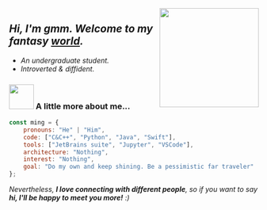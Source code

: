 <img src="https://gitlab.com/imingx/picgo/raw/main/2022/202111080047138.gif"  align="right" width="200px">

## <em>Hi, I'm gmm. Welcome to my fantasy <a href="https://www.ming.ac">world</a>.</em>


<!-- <img src="https://gitlab.com/imingx/picgo/raw/main/2022/202111080447642.gif" width="50"> -->

<!-- <img src="https://gitee.com/imingx/picgo/raw/master/2021/202111080453188.gif" width="100px" align="right"> -->

- <em>An undergraduate student. </em>
- <em> Introverted & diffident. </em>


<!--  <img src="https://gitee.com/imingx/picgo/raw/master/2021/202111072323629.gif" width="30"> -->

<!-- ### <img src="https://gitee.com/imingx/picgo/raw/master/2021/202111072324242.gif" width="50"> A little more about me...   -->

### <img src="https://gitlab.com/imingx/picgo/-/raw/main/2022/202111090114759.gif" width="50"> A little more about me...  


<!--     architecture: ["Serverless Architecture", "Progressive web applications", "Single page applications"], -->
<!--     currentFocus: "Ios Mobile App Development", -->
<!--     technologies: {
        backEnd: {
            js: ["Node", "Fastify", "Express", "SuiteScript"],
        },
        mobileApp: {
            native: ["Android Development", "IOS Development"]
        },
        devOps: ["AWS", "Docker🐳", "Route53", "Nginx"],
        databases: ["mongo", "MySql", "sqlite"],
        misc: ["Firebase", "Socket.IO", "selenium", "open-cv", "php", "SuiteApp"]
    }, -->
    
```javascript
const ming = {
    pronouns: "He" | "Him",
    code: ["C&C++", "Python", "Java", "Swift"],
    tools: ["JetBrains suite", "Jupyter", "VSCode"],
    architecture: "Nothing",
    interest: "Nothing",
    goal: "Do my own and keep shining. Be a pessimistic far traveler"
};
```

<!-- 
**imingx/imingx** is a ✨ _special_ ✨ repository because its `README.md` (this file) appears on your GitHub profile.

Here are some ideas to get you started:

- 🔭 I’m currently working on ...
- 🌱 I’m currently learning ...
- 👯 I’m looking to collaborate on ...
- 🤔 I’m looking for help with ...
- 💬 Ask me about ...
- 📫 How to reach me: ...
- 😄 Pronouns: ...
- ⚡ Fun fact: ...
-->

<!--Github Stats-->
<!--
This github stats card's color is amazing, but it is not suitable for the github pages.

![iMing's github stats](https://github-readme-stats.vercel.app/api?username=imingx&show_icons=true&include_all_commits=true&bg_color=30,e96443,904e95&title_color=fff&text_color=fff)
-->

<!-- ![iMing's github stats](https://github-readme-stats.vercel.app/api?username=imingx&show_icons=true&include_all_commits=true) -->

<!--end of Github Stats-->
<!-- <img src="https://gitee.com/imingx/picgo/raw/master/2021/202111080020115.gif" width="28%" align="right"> -->

<em align='left'>Nevertheless, <b>I love connecting with different people</b>, so if you want to say <b>hi, I'll be happy to meet you more!</b> :)</em>
